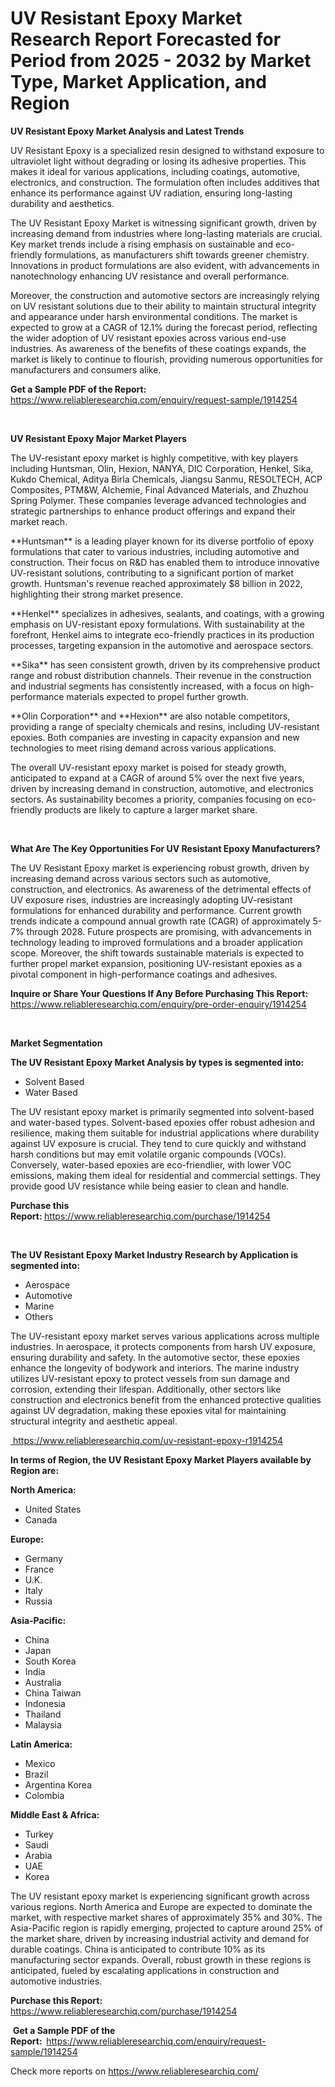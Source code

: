 <p><h1>UV Resistant Epoxy Market Research Report Forecasted for Period from 2025 -  2032 by Market Type, Market Application, and Region</h1></p><p><strong>UV Resistant Epoxy Market Analysis and Latest Trends</strong></p>
<p><p>UV Resistant Epoxy is a specialized resin designed to withstand exposure to ultraviolet light without degrading or losing its adhesive properties. This makes it ideal for various applications, including coatings, automotive, electronics, and construction. The formulation often includes additives that enhance its performance against UV radiation, ensuring long-lasting durability and aesthetics.</p><p>The UV Resistant Epoxy Market is witnessing significant growth, driven by increasing demand from industries where long-lasting materials are crucial. Key market trends include a rising emphasis on sustainable and eco-friendly formulations, as manufacturers shift towards greener chemistry. Innovations in product formulations are also evident, with advancements in nanotechnology enhancing UV resistance and overall performance.</p><p>Moreover, the construction and automotive sectors are increasingly relying on UV resistant solutions due to their ability to maintain structural integrity and appearance under harsh environmental conditions. The market is expected to grow at a CAGR of 12.1% during the forecast period, reflecting the wider adoption of UV resistant epoxies across various end-use industries. As awareness of the benefits of these coatings expands, the market is likely to continue to flourish, providing numerous opportunities for manufacturers and consumers alike.</p></p>
<p><strong>Get a Sample PDF of the Report:&nbsp;</strong> <a href="https://www.reliableresearchiq.com/enquiry/request-sample/1914254?utm_campaign=2732&utm_medium=2&utm_source=Github&utm_content=ia&utm_term=01042025&utm_id=uv-resistant-epoxy">https://www.reliableresearchiq.com/enquiry/request-sample/1914254</a></p>
<p>&nbsp;</p>
<p><strong>UV Resistant Epoxy Major Market Players</strong></p>
<p><p>The UV-resistant epoxy market is highly competitive, with key players including Huntsman, Olin, Hexion, NANYA, DIC Corporation, Henkel, Sika, Kukdo Chemical, Aditya Birla Chemicals, Jiangsu Sanmu, RESOLTECH, ACP Composites, PTM&W, Alchemie, Final Advanced Materials, and Zhuzhou Spring Polymer. These companies leverage advanced technologies and strategic partnerships to enhance product offerings and expand their market reach.</p><p>**Huntsman** is a leading player known for its diverse portfolio of epoxy formulations that cater to various industries, including automotive and construction. Their focus on R&D has enabled them to introduce innovative UV-resistant solutions, contributing to a significant portion of market growth. Huntsman's revenue reached approximately $8 billion in 2022, highlighting their strong market presence.</p><p>**Henkel** specializes in adhesives, sealants, and coatings, with a growing emphasis on UV-resistant epoxy formulations. With sustainability at the forefront, Henkel aims to integrate eco-friendly practices in its production processes, targeting expansion in the automotive and aerospace sectors. </p><p>**Sika** has seen consistent growth, driven by its comprehensive product range and robust distribution channels. Their revenue in the construction and industrial segments has consistently increased, with a focus on high-performance materials expected to propel further growth. </p><p>**Olin Corporation** and **Hexion** are also notable competitors, providing a range of specialty chemicals and resins, including UV-resistant epoxies. Both companies are investing in capacity expansion and new technologies to meet rising demand across various applications.</p><p>The overall UV-resistant epoxy market is poised for steady growth, anticipated to expand at a CAGR of around 5% over the next five years, driven by increasing demand in construction, automotive, and electronics sectors. As sustainability becomes a priority, companies focusing on eco-friendly products are likely to capture a larger market share.</p></p>
<p>&nbsp;</p>
<p><strong>What Are The Key Opportunities For UV Resistant Epoxy Manufacturers?</strong></p>
<p><p>The UV Resistant Epoxy market is experiencing robust growth, driven by increasing demand across various sectors such as automotive, construction, and electronics. As awareness of the detrimental effects of UV exposure rises, industries are increasingly adopting UV-resistant formulations for enhanced durability and performance. Current growth trends indicate a compound annual growth rate (CAGR) of approximately 5-7% through 2028. Future prospects are promising, with advancements in technology leading to improved formulations and a broader application scope. Moreover, the shift towards sustainable materials is expected to further propel market expansion, positioning UV-resistant epoxies as a pivotal component in high-performance coatings and adhesives.</p></p>
<p><strong>Inquire or Share Your Questions If Any Before Purchasing This Report:</strong> <a href="https://www.reliableresearchiq.com/enquiry/pre-order-enquiry/1914254?utm_campaign=2732&utm_medium=2&utm_source=Github&utm_content=ia&utm_term=01042025&utm_id=uv-resistant-epoxy">https://www.reliableresearchiq.com/enquiry/pre-order-enquiry/1914254</a></p>
<p>&nbsp;</p>
<p><strong>Market Segmentation</strong></p>
<p><strong>The UV Resistant Epoxy Market Analysis by types is segmented into:</strong></p>
<p><ul><li>Solvent Based</li><li>Water Based</li></ul></p>
<p><p>The UV resistant epoxy market is primarily segmented into solvent-based and water-based types. Solvent-based epoxies offer robust adhesion and resilience, making them suitable for industrial applications where durability against UV exposure is crucial. They tend to cure quickly and withstand harsh conditions but may emit volatile organic compounds (VOCs). Conversely, water-based epoxies are eco-friendlier, with lower VOC emissions, making them ideal for residential and commercial settings. They provide good UV resistance while being easier to clean and handle.</p></p>
<p><strong>Purchase this Report:&nbsp;</strong><a href="https://www.reliableresearchiq.com/purchase/1914254?utm_campaign=2732&utm_medium=2&utm_source=Github&utm_content=ia&utm_term=01042025&utm_id=uv-resistant-epoxy">https://www.reliableresearchiq.com/purchase/1914254</a></p>
<p>&nbsp;</p>
<p><strong>The UV Resistant Epoxy Market Industry Research by Application is segmented into:</strong></p>
<p><ul><li>Aerospace</li><li>Automotive</li><li>Marine</li><li>Others</li></ul></p>
<p><p>The UV-resistant epoxy market serves various applications across multiple industries. In aerospace, it protects components from harsh UV exposure, ensuring durability and safety. In the automotive sector, these epoxies enhance the longevity of bodywork and interiors. The marine industry utilizes UV-resistant epoxy to protect vessels from sun damage and corrosion, extending their lifespan. Additionally, other sectors like construction and electronics benefit from the enhanced protective qualities against UV degradation, making these epoxies vital for maintaining structural integrity and aesthetic appeal.</p></p>
<p><a href="https://www.reliableresearchiq.com/uv-resistant-epoxy-r1914254?utm_campaign=2732&utm_medium=2&utm_source=Github&utm_content=ia&utm_term=01042025&utm_id=uv-resistant-epoxy">&nbsp;https://www.reliableresearchiq.com/uv-resistant-epoxy-r1914254</a></p>
<p><strong>In terms of Region, the UV Resistant Epoxy Market Players available by Region are:</strong></p>
<p>
    <p> <strong> North America: </strong>
        <ul>
            <li>United States</li>
            <li>Canada</li>
        </ul>
        </p> 
    <p> <strong> Europe: </strong>
        <ul>
            <li>Germany</li>
            <li>France</li>
            <li>U.K.</li>
            <li>Italy</li>
            <li>Russia</li>
        </ul>
        </p> 
    <p> <strong> Asia-Pacific: </strong>
        <ul>
            <li>China</li>
            <li>Japan</li>
            <li>South Korea</li>
            <li>India</li>
            <li>Australia</li>
            <li>China Taiwan</li>
            <li>Indonesia</li>
            <li>Thailand</li>
            <li>Malaysia</li>
        </ul>
        </p> 
    <p> <strong> Latin America: </strong>
        <ul>
            <li>Mexico</li>
            <li>Brazil</li>
            <li>Argentina Korea</li>
            <li>Colombia</li>
        </ul>
        </p> 
    <p> <strong> Middle East & Africa: </strong>
        <ul>
            <li>Turkey</li>
            <li>Saudi</li>
            <li>Arabia</li>
            <li>UAE</li>
            <li>Korea</li>
        </ul>
    </p>
    </p>
<p><p>The UV resistant epoxy market is experiencing significant growth across various regions. North America and Europe are expected to dominate the market, with respective market shares of approximately 35% and 30%. The Asia-Pacific region is rapidly emerging, projected to capture around 25% of the market share, driven by increasing industrial activity and demand for durable coatings. China is anticipated to contribute 10% as its manufacturing sector expands. Overall, robust growth in these regions is anticipated, fueled by escalating applications in construction and automotive industries.</p></p>
<p><strong>Purchase this Report: </strong><a href="https://www.reliableresearchiq.com/purchase/1914254?utm_campaign=2732&utm_medium=2&utm_source=Github&utm_content=ia&utm_term=01042025&utm_id=uv-resistant-epoxy">https://www.reliableresearchiq.com/purchase/1914254</a></p>
<p>&nbsp;<strong>Get a Sample PDF of the Report:&nbsp;&nbsp;</strong><a href="https://www.reliableresearchiq.com/enquiry/request-sample/1914254?utm_campaign=2732&utm_medium=2&utm_source=Github&utm_content=ia&utm_term=01042025&utm_id=uv-resistant-epoxy">https://www.reliableresearchiq.com/enquiry/request-sample/1914254</a></p>
<p><strong></strong></p>
<p>Check more reports on <a href="https://www.reliableresearchiq.com/?utm_campaign=2732&utm_medium=2&utm_source=Github&utm_content=ia&utm_term=01042025&utm_id=uv-resistant-epoxy">https://www.reliableresearchiq.com/</a></p>